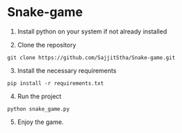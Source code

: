 # Snake-game

1. Install python on your system if not already installed

2. Clone the repository
```
git clone https://github.com/SajjitStha/Snake-game.git
```

3. Install the necessary requirements
```
pip install -r requirements.txt
```

4. Run the project
```
python snake_game.py
```

5. Enjoy the game.
